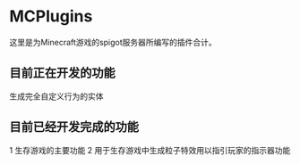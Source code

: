 # MCPlugins
这里是为Minecraft游戏的spigot服务器所编写的插件合计。

## 目前正在开发的功能
生成完全自定义行为的实体

## 目前已经开发完成的功能
1 生存游戏的主要功能
2 用于生存游戏中生成粒子特效用以指引玩家的指示器功能

